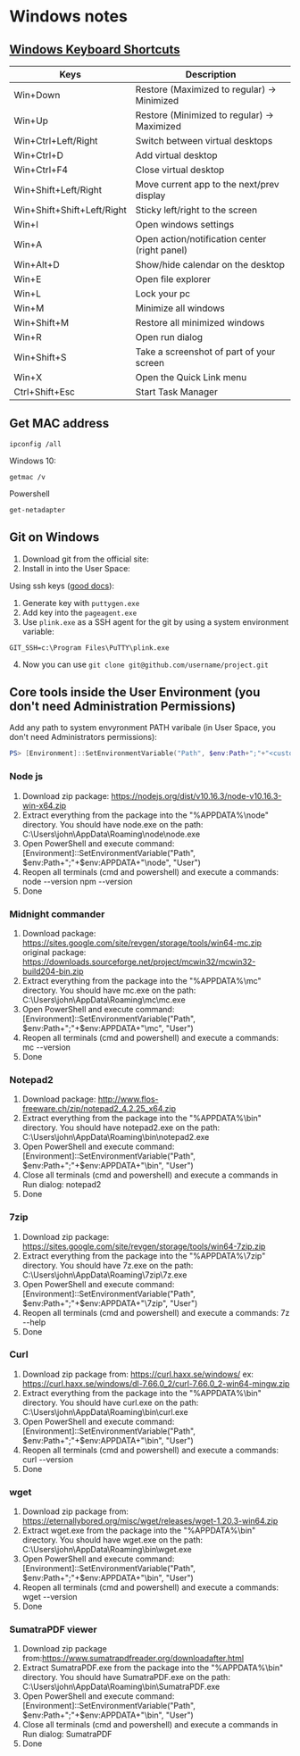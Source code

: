 # Windows notes

## [Windows Keyboard Shortcuts](https://support.microsoft.com/en-us/help/12445/windows-keyboard-shortcuts)

| Keys                   | Description                                          |
|------------------------|------------------------------------------------------|
| Win+Down               | Restore (Maximized to regular) -> Minimized          |
| Win+Up                 | Restore (Minimized to regular) -> Maximized          |
| Win+Ctrl+Left/Right    | Switch between virtual desktops                      |
| Win+Ctrl+D             | Add virtual desktop                                  |
| Win+Ctrl+F4            | Close virtual desktop                                |
| Win+Shift+Left/Right   | Move current app to the next/prev display            |
| Win+Shift+Shift+Left/Right  |Sticky left/right to the screen                       |
| Win+I                  | Open windows settings                                |
| Win+A                  | Open action/notification center (right panel)        |
| Win+Alt+D              | Show/hide calendar on the desktop                    |
| Win+E                  | Open file explorer                                   |
| Win+L                  | Lock your pc                                         |
| Win+M                  | Minimize all windows                                 |
| Win+Shift+M            | Restore all minimized windows                        |
| Win+R                  | Open run dialog                                      |
| Win+Shift+S            | Take a screenshot of part of your screen             |
| Win+X                  | Open the Quick Link menu                             |
| Ctrl+Shift+Esc         | Start Task Manager                                   |


## Get MAC address
```
ipconfig /all
```

Windows 10:
```
getmac /v
```

Powershell
```
get-netadapter
```

## Git on Windows

1. Download git from the official site:
2. Install in into the User Space: 

Using ssh keys ([good docs](http://guides.beanstalkapp.com/version-control/git-on-windows.html)):
1. Generate key with ```puttygen.exe```
2. Add key into the ```pageagent.exe```
3. Use ```plink.exe``` as a SSH agent for the git by using a system environment variable:
```
GIT_SSH=c:\Program Files\PuTTY\plink.exe
```
4. Now you can use ```git clone git@github.com/username/project.git```


## Core tools inside the User Environment (you don't need Administration Permissions)

Add any path to system envyronment PATH varibale (in User Space, you don't need Administrators permissions):
```powershell
PS> [Environment]::SetEnvironmentVariable("Path", $env:Path+";"+"<custom directory file name>", "User")
```

### Node js
1. Download zip package: https://nodejs.org/dist/v10.16.3/node-v10.16.3-win-x64.zip
2. Extract everything from the package into the "%APPDATA%\node" directory.
     You should have node.exe on the path: C:\Users\john\AppData\Roaming\node\node.exe
3. Open PowerShell and execute command:
    [Environment]::SetEnvironmentVariable("Path", $env:Path+";"+$env:APPDATA+"\node", "User")
4. Reopen all terminals (cmd and powershell) and execute a commands:
    node --version
    npm --version
5. Done

### Midnight commander
1. Download package: https://sites.google.com/site/revgen/storage/tools/win64-mc.zip
    original package: https://downloads.sourceforge.net/project/mcwin32/mcwin32-build204-bin.zip
2. Extract everything from the package into the "%APPDATA%\mc" directory.
     You should have mc.exe on the path: C:\Users\john\AppData\Roaming\mc\mc.exe
3. Open PowerShell and execute command:
    [Environment]::SetEnvironmentVariable("Path", $env:Path+";"+$env:APPDATA+"\mc", "User")
4. Reopen all terminals (cmd and powershell) and execute a commands:
    mc --version
5. Done

### Notepad2
1. Download package: http://www.flos-freeware.ch/zip/notepad2_4.2.25_x64.zip
2. Extract everything from the package into the "%APPDATA%\bin" directory.
     You should have notepad2.exe on the path: C:\Users\john\AppData\Roaming\bin\notepad2.exe
3. Open PowerShell and execute command:
    [Environment]::SetEnvironmentVariable("Path", $env:Path+";"+$env:APPDATA+"\bin", "User")
4. Close all terminals (cmd and powershell) and execute a commands in Run dialog:
    notepad2
5. Done

### 7zip
1. Download zip package: https://sites.google.com/site/revgen/storage/tools/win64-7zip.zip
2. Extract everything from the package into the "%APPDATA%\7zip" directory.
     You should have 7z.exe on the path: C:\Users\john\AppData\Roaming\7zip\7z.exe
3. Open PowerShell and execute command:
    [Environment]::SetEnvironmentVariable("Path", $env:Path+";"+$env:APPDATA+"\7zip", "User")
4. Reopen all terminals (cmd and powershell) and execute a commands:
    7z --help
5. Done

### Curl
1. Download zip package from: https://curl.haxx.se/windows/
    ex: https://curl.haxx.se/windows/dl-7.66.0_2/curl-7.66.0_2-win64-mingw.zip
2. Extract everything from the package into the "%APPDATA%\bin" directory.
     You should have curl.exe on the path: C:\Users\john\AppData\Roaming\bin\curl.exe
3. Open PowerShell and execute command:
    [Environment]::SetEnvironmentVariable("Path", $env:Path+";"+$env:APPDATA+"\bin", "User")
4. Reopen all terminals (cmd and powershell) and execute a commands:
    curl --version
5. Done

### wget
1. Download zip package from: https://eternallybored.org/misc/wget/releases/wget-1.20.3-win64.zip
2. Extract wget.exe  from the package into the "%APPDATA%\bin" directory.
     You should have wget.exe on the path: C:\Users\john\AppData\Roaming\bin\wget.exe
3. Open PowerShell and execute command:
    [Environment]::SetEnvironmentVariable("Path", $env:Path+";"+$env:APPDATA+"\bin", "User")
4. Reopen all terminals (cmd and powershell) and execute a commands:
    wget --version
5. Done

### SumatraPDF viewer
1. Download zip package from:https://www.sumatrapdfreader.org/downloadafter.html
2. Extract SumatraPDF.exe  from the package into the "%APPDATA%\bin" directory.
     You should have SumatraPDF.exe on the path: C:\Users\john\AppData\Roaming\bin\SumatraPDF.exe
3. Open PowerShell and execute command:
    [Environment]::SetEnvironmentVariable("Path", $env:Path+";"+$env:APPDATA+"\bin", "User")
4. Close all terminals (cmd and powershell) and execute a commands in Run dialog:
    SumatraPDF
5. Done
